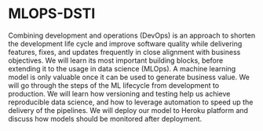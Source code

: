 # MLOPS-DSTI  
  
Combining development and operations (DevOps) is an approach to shorten the development life cycle
and improve software quality while delivering features, fixes, and updates frequently in close alignment
with business objectives. We will learn its most important building blocks, before extending it to the
usage in data science (MLOps). A machine learning model is only valuable once it can be used to
generate business value. We will go through the steps of the ML lifecycle from development
to production. We will learn how versioning and testing help us achieve reproducible data science, and
how to leverage automation to speed up the delivery of the pipelines. We will deploy our model to
Heroku platform and discuss how models should be monitored after deployment.  

